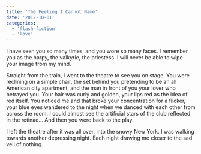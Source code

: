 ```yaml
---
title: 'The Feeling I Cannot Name'
date: '2012-10-01'
categories:
  - 'flash-fiction'
  - 'love'
---
```


I have seen you so many times, and you wore so many faces. I remember you as the
harpy, the valkyrie, the priestess. I will never be able to wipe your image from
my mind.

Straight from the train, I went to the theatre to see you on stage. You were
reclining on a simple chair, the set behind you pretending to be an all American
city apartment, and the man in front of you your lover who betrayed you. Your
hair was curly and golden, your lips red as the idea of red itself. You noticed
me and that broke your concentration for a flicker, your blue eyes wandered to
the night when we danced with each other from across the room. I could almost
see the artificial stars of the club reflected in the retinae... And then you
were back to the play.

I left the theatre after it was all over, into the snowy New York. I was walking
towards another depressing night. Each night drawing me closer to the sad veil
of nothing.
